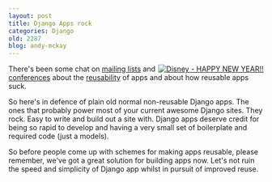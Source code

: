 ```yaml
---
layout: post
title: Django Apps rock
categories: Django
old: 2287
blog: andy-mckay
---
```

<span style="float: right"><a href="http://www.flickr.com/photos/expressmonorail/3153628675/" title="Disney - HAPPY NEW YEAR!! by Express Monorail, on Flickr"><img src="http://farm4.static.flickr.com/3250/3153628675_57204e1afc_m.jpg" alt="Disney - HAPPY NEW YEAR!!" /></a></span>
<p>There's been some chat on <a href="http://groups.google.com/group/django-users/browse_thread/thread/22875fd287d0aa81/d6cf04a857424678?show_docid=d6cf04a857424678">mailing lists</a> and <a href="http://djangocon.blip.tv/file/4112452/">conferences</a> about the <a href="http://djangocon.blip.tv/file/4108781/">reusability</a> of apps and about how reusable apps suck.</p>
<p>So here's in defence of plain old normal non-reusable Django apps. The ones that probably power most of your current awesome Django sites. They rock. Easy to write and build out a site with. Django apps deserve credit for being so rapid to develop and having a very small set of boilerplate and required code (just a models).</p>
<p>So before people come up with schemes for making apps reusable, please remember, we've got a great solution for building apps now. Let's not ruin the speed and simplicity of Django app whilst in pursuit of improved reuse.</p>